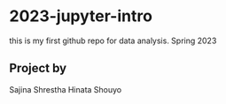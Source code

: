 # 2023-jupyter-intro

this is my first github repo for data analysis. Spring 2023 

## Project by
Sajina Shrestha 
Hinata Shouyo
